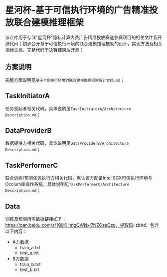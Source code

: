 # 星河杯-基于可信执行环境的广告精准投放联合建模推理框架
该仓库用于存储"星河杯"隐私计算大赛广告精准投放赛道参赛项目的相关文件及开源代码；初步公开基于可信执行环境的联合建模推理框架的设计，实现方法及相关指标文档，完整代码于决赛结束后开源；

## 方案说明

完整方案说明见`基于可信执行环境的联合建模推理框架设计文档.md`；

## TaskInitiatorA

任务发起者相关代码，具体说明见`TaskInitiatorA/Architecture Description.md`；

## DataProviderB

数据提供方相关代码，具体说明见`DataProviderB/Architecture Description.md`；

## TaskPerformerC

联合训练/预测任务执行方相关代码，默认该方配备Intel SGX可信执行环境与Occlum库操作系统，具体说明见`TaskPerformerC/Architecture Description.md`；

## Data

训练及预测所需数据链接如下：https://pan.baidu.com/s/1QljKHtngQWNxj7NZOzeQzg，提取码: zbhd，包含以下内容：

* A方数据
  * train_a.txt
  * test_a.txt
* B方数据
  * train_b.txt
  * test_b.txt


